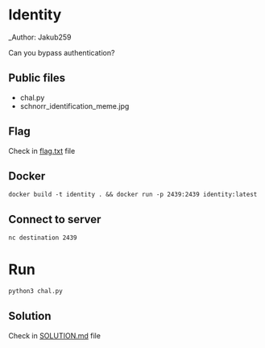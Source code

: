 # Identity

_Author: Jakub259


Can you bypass authentication?


## Public files

- chal.py
- schnorr_identification_meme.jpg

## Flag

Check in [flag.txt](flag.txt) file


## Docker

```
docker build -t identity . && docker run -p 2439:2439 identity:latest
```


## Connect to server

```
nc destination 2439
```


# Run

```bash
python3 chal.py
```


## Solution

Check in [SOLUTION.md](solution/SOLUTION.md) file




